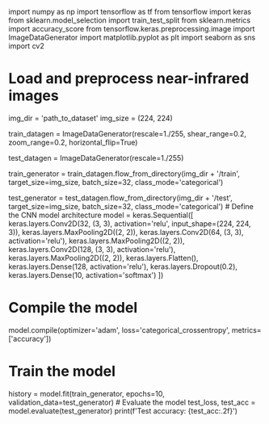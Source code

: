 import numpy as np
import tensorflow as tf
from tensorflow import keras
from sklearn.model_selection import train_test_split
from sklearn.metrics import accuracy_score
from tensorflow.keras.preprocessing.image import ImageDataGenerator
import matplotlib.pyplot as plt
import seaborn as sns
import cv2

# Load and preprocess near-infrared images
img_dir = 'path_to_dataset'
img_size = (224, 224)

train_datagen = ImageDataGenerator(rescale=1./255,
                                    shear_range=0.2,
                                    zoom_range=0.2,
                                    horizontal_flip=True)

test_datagen = ImageDataGenerator(rescale=1./255)

train_generator = train_datagen.flow_from_directory(img_dir + '/train',
                                                    target_size=img_size,
                                                    batch_size=32,
                                                    class_mode='categorical')

test_generator = test_datagen.flow_from_directory(img_dir + '/test',
                                                  target_size=img_size,
                                                  batch_size=32,
                                                  class_mode='categorical')
                                                  # Define the CNN model architecture
model = keras.Sequential([
    keras.layers.Conv2D(32, (3, 3), activation='relu', input_shape=(224, 224, 3)),
    keras.layers.MaxPooling2D((2, 2)),
    keras.layers.Conv2D(64, (3, 3), activation='relu'),
    keras.layers.MaxPooling2D((2, 2)),
    keras.layers.Conv2D(128, (3, 3), activation='relu'),
    keras.layers.MaxPooling2D((2, 2)),
    keras.layers.Flatten(),
    keras.layers.Dense(128, activation='relu'),
    keras.layers.Dropout(0.2),
    keras.layers.Dense(10, activation='softmax')
])
# Compile the model
model.compile(optimizer='adam',
              loss='categorical_crossentropy',
              metrics=['accuracy'])

# Train the model
history = model.fit(train_generator,
                    epochs=10,
                    validation_data=test_generator)
                    # Evaluate the model
test_loss, test_acc = model.evaluate(test_generator)
print(f'Test accuracy: {test_acc:.2f}')
